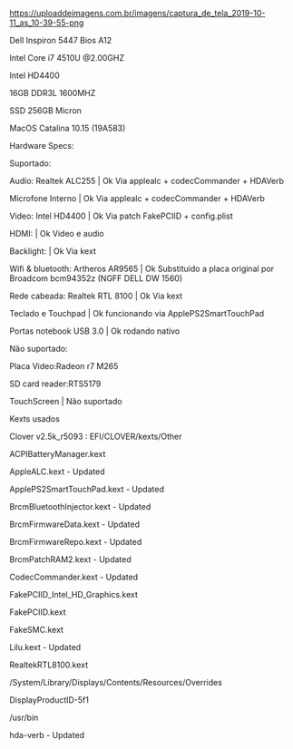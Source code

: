https://uploaddeimagens.com.br/imagens/captura_de_tela_2019-10-11_as_10-39-55-png

Dell Inspiron 5447 Bios A12

Intel Core i7 4510U @2.00GHZ

Intel HD4400

16GB DDR3L 1600MHZ

SSD 256GB Micron

MacOS Catalina 10.15 (19A583)

Hardware Specs:

Suportado:

Audio: Realtek ALC255 | Ok Via applealc + codecCommander + HDAVerb

Microfone Interno | Ok Via applealc + codecCommander + HDAVerb

Video: Intel HD4400 | Ok Via patch FakePCIID + config.plist

HDMI: | Ok Video e audio

Backlight: | Ok Via kext

Wifi & bluetooth: Artheros AR9565 | Ok Substituído a placa original por Broadcom bcm94352z (NGFF DELL DW 1560)

Rede cabeada: Realtek RTL 8100 | Ok Via kext

Teclado e Touchpad | Ok funcionando via ApplePS2SmartTouchPad

Portas notebook USB 3.0 | Ok rodando nativo

Não suportado:

Placa Video:Radeon r7 M265

SD card reader:RTS5179

TouchScreen | Não suportado 

Kexts usados

Clover v2.5k_r5093 : EFI/CLOVER/kexts/Other

ACPIBatteryManager.kext

AppleALC.kext - Updated

ApplePS2SmartTouchPad.kext - Updated

BrcmBluetoothInjector.kext - Updated

BrcmFirmwareData.kext - Updated

BrcmFirmwareRepo.kext - Updated

BrcmPatchRAM2.kext - Updated

CodecCommander.kext - Updated

FakePCIID_Intel_HD_Graphics.kext

FakePCIID.kext

FakeSMC.kext

Lilu.kext - Updated

RealtekRTL8100.kext


/System/Library/Displays/Contents/Resources/Overrides

DisplayProductID-5f1

/usr/bin

hda-verb - Updated
